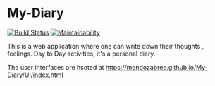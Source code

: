 # My-Diary

[![Build Status](https://travis-ci.com/mendozabree/My-Diary.svg?branch=develop)](https://travis-ci.com/mendozabree/My-Diary)
[![Maintainability](https://api.codeclimate.com/v1/badges/b244783690700c7ae422/maintainability)](https://codeclimate.com/github/mendozabree/My-Diary/maintainability)

This is a web application where one can write down their thoughts , feelings. Day to Day activities, it's a personal diary.

The user interfaces are hsoted at https://mendozabree.github.io/My-Diary/UI/index.html

